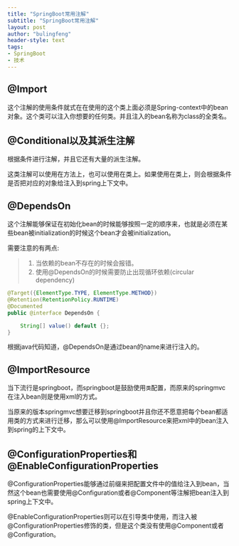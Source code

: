 ```yaml
---
title: "SpringBoot常用注解"
subtitle: "SpringBoot常用注解"
layout: post
author: "bulingfeng"
header-style: text
tags:
- SpringBoot
- 技术
---
```


## @Import

这个注解的使用条件就式在在使用的这个类上面必须是Spring-context中的bean对象。这个类可以注入你想要的任何类。并且注入的bean名称为class的全类名。

## @Conditional以及其派生注解

根据条件进行注解，并且它还有大量的派生注解。

这类注解可以使用在方法上，也可以使用在类上。如果使用在类上，则会根据条件是否把对应的对象给注入到spring上下文中。

## @DependsOn

这个注解能够保证在初始化bean的时候能够按照一定的顺序来，也就是必须在某些bean被initialization的时候这个bean才会被initialization。

需要注意的有两点:

> 1. 当依赖的bean不存在的时候会报错。
> 2. 使用@DependsOn的时候需要防止出现循环依赖(circular dependency)

```java
@Target({ElementType.TYPE, ElementType.METHOD})
@Retention(RetentionPolicy.RUNTIME)
@Documented
public @interface DependsOn {

	String[] value() default {};
}
```

根据java代码知道，@DependsOn是通过bean的name来进行注入的。

## @ImportResource

当下流行是springboot，而springboot是鼓励使用`类`配置，而原来的springmvc在注入bean则是使用xml的方式。

当原来的版本springmvc想要迁移到springboot并且你还不愿意把每个bean都适用类的方式来进行迁移，那么可以使用@ImportResource来把xml中的bean注入到spring的上下文中。

## @ConfigurationProperties和@EnableConfigurationProperties

@ConfigurationProperties能够通过前缀来把配置文件中的值给注入到bean，当然这个bean也需要使用@Configuration或者@Component等注解把bean注入到spring上下文中。

@EnableConfigurationProperties则可以在引导类中使用，而注入被@ConfigurationProperties修饰的类，但是这个类没有使用@Component或者@Configuration。